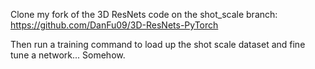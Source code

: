 Clone my fork of the 3D ResNets code on the shot_scale branch:
https://github.com/DanFu09/3D-ResNets-PyTorch

Then run a training command to load up the shot scale dataset and fine tune a network... Somehow.